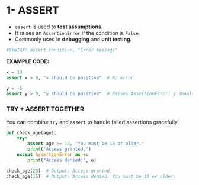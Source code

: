 # 1- ASSERT

- `assert` is used to **test assumptions**.
- It raises an `AssertionError` if the condition is `False`.
- Commonly used in **debugging** and **unit testing**.

```python
#SYNTAX: assert condition, "Error message"
```

**EXAMPLE CODE:**

```python
x = 10
assert x > 0, "x should be positive"  # No error

y = -5
assert y > 0, "y should be positive"  # Raises AssertionError: y should be positive

```

### **TRY + ASSERT TOGETHER**

You can combine `try` and `assert` to handle failed assertions gracefully.

```python
def check_age(age):
    try:
        assert age >= 18, "You must be 18 or older."
        print("Access granted.")
    except AssertionError as e:
        print("Access denied:", e)

check_age(20)  # Output: Access granted.
check_age(15)  # Output: Access denied: You must be 18 or older.

```
